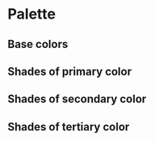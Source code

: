 # Palette

## Base colors

<color name="--acv-color-white"></color>
<color name="--acv-color-black"></color>
<color name="--acv-color-transparent"></color>
<color name="--acv-color-highlight"></color>
<color name="--acv-color-red"></color>
<color name="--acv-color-pink"></color>
<color name="--acv-color-purple"></color>
<color name="--acv-color-deep-purple"></color>
<color name="--acv-color-indigo"></color>
<color name="--acv-color-blue"></color>
<color name="--acv-color-dodge-blue"></color>
<color name="--acv-color-light-blue"></color>
<color name="--acv-color-cyan"></color>
<color name="--acv-color-teal"></color>
<color name="--acv-color-green"></color>
<color name="--acv-color-light-green"></color>
<color name="--acv-color-lime"></color>
<color name="--acv-color-yellow"></color>
<color name="--acv-color-amber"></color>
<color name="--acv-color-orange"></color>
<color name="--acv-color-deep-orange"></color>
<color name="--acv-color-brown"></color>
<color name="--acv-color-gray"></color>
<color name="--acv-color-blue-gray"></color>

## Shades of primary color

<color name="--acv-color-primary-lightest"></color>
<color name="--acv-color-primary-lighter"></color>
<color name="--acv-color-primary-light"></color>
<color name="--acv-color-primary"></color>
<color name="--acv-color-primary-dark"></color>
<color name="--acv-color-primary-darker"></color>
<color name="--acv-color-primary-darkest"></color>
<color name="--acv-color-primary-hover"></color>
<color name="--acv-color-primary-active"></color>
<color name="--acv-color-primary-muted"></color>
<color name="--acv-color-primary-text"></color>

## Shades of secondary color

<color name="--acv-color-secondary-lightest"></color>
<color name="--acv-color-secondary-lighter"></color>
<color name="--acv-color-secondary-light"></color>
<color name="--acv-color-secondary"></color>
<color name="--acv-color-secondary-dark"></color>
<color name="--acv-color-secondary-darker"></color>
<color name="--acv-color-secondary-darkest"></color>
<color name="--acv-color-secondary-hover"></color>
<color name="--acv-color-secondary-active"></color>
<color name="--acv-color-secondary-muted"></color>
<color name="--acv-color-secondary-text"></color>

## Shades of tertiary color

<color name="--acv-color-tertiary"></color>
